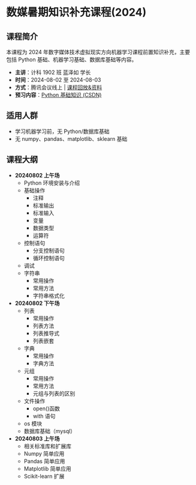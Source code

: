 # 数媒暑期知识补充课程(2024)

## 课程简介

本课程为 2024 年数字媒体技术虚拟现实方向机器学习课程前置知识补充，主要包括 Python 基础、机器学习基础、数据库基础等内容。

- **主讲**：计科 1902 班 蓝泽如 学长
- **时间**：2024-08-02 至 2024-08-03
- **方式**：腾讯会议线上 | [课程回放&资料](https://www.123pan.com/s/7vwRjv-fSpxv.html)
- **预习内容**：[Python 基础知识 (CSDN)](https://blog.csdn.net/qq_45830025/category_10216419.html?spm=1001.2014.3001.5482)

## 适用人群

- 学习机器学习前，无 Python/数据库基础
- 无 numpy、pandas、matplotlib、sklearn 基础

## 课程大纲

- **20240802 上午场**
  - Python 环境安装与介绍
  - 基础操作
    - 注释
    - 标准输出
    - 标准输入
    - 变量
    - 数据类型
    - 运算符
  - 控制语句
    - 分支控制语句
    - 循环控制语句
  - 调试
  - 字符串
    - 常用操作
    - 常用方法
    - 字符串格式化
- **20240802 下午场**
  - 列表
    - 常用操作
    - 列表方法
    - 列表推导式
    - 列表嵌套
  - 字典
    - 常用操作
    - 字典方法
  - 元组
    - 常用操作
    - 常用方法
    - 元组与列表的区别
  - 文件操作
    - open()函数
    - with 语句
  - os 模块
  - 数据库基础（mysql）
- **20240803 上午场**
  - 相关标准库和扩展库
  - Numpy 简单应用
  - Pandas 简单应用
  - Matplotlib 简单应用
  - Scikit-learn 扩展
